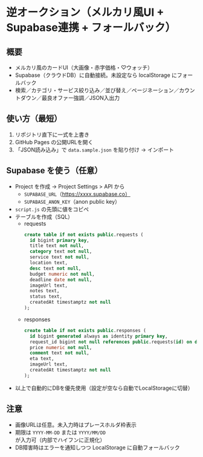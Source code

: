 # 逆オークション（メルカリ風UI + Supabase連携 + フォールバック）

## 概要
- メルカリ風のカードUI（大画像・赤字価格・♡ウォッチ）
- Supabase（クラウドDB）に自動接続。未設定なら localStorage にフォールバック
- 検索／カテゴリ・サービス絞り込み／並び替え／ページネーション／カウントダウン／最良オファー強調／JSON入出力

## 使い方（最短）
1. リポジトリ直下に一式を上書き
2. GitHub Pages の公開URLを開く
3. 「JSON読み込み」で `data.sample.json` を貼り付け → インポート

## Supabase を使う（任意）
- Project を作成 → Project Settings > API から
  - `SUPABASE_URL`（https://xxxx.supabase.co）
  - `SUPABASE_ANON_KEY`（anon public key）
- `script.js` の先頭に値をコピペ
- テーブルを作成（SQL）
  - requests
    ```sql
    create table if not exists public.requests (
      id bigint primary key,
      title text not null,
      category text not null,
      service text not null,
      location text,
      desc text not null,
      budget numeric not null,
      deadline date not null,
      imageUrl text,
      notes text,
      status text,
      createdAt timestamptz not null
    );
    ```
  - responses
    ```sql
    create table if not exists public.responses (
      id bigint generated always as identity primary key,
      request_id bigint not null references public.requests(id) on delete cascade,
      price numeric not null,
      comment text not null,
      eta text,
      imageUrl text,
      createdAt timestamptz not null
    );
    ```
- 以上で自動的にDBを優先使用（設定が空なら自動でLocalStorageに切替）

## 注意
- 画像URLは任意。未入力時はプレースホルダ枠表示
- 期限は `YYYY-MM-DD` または `YYYY/MM/DD` が入力可（内部でハイフンに正規化）
- DB障害時はエラーを通知しつつ LocalStorage に自動フォールバック
